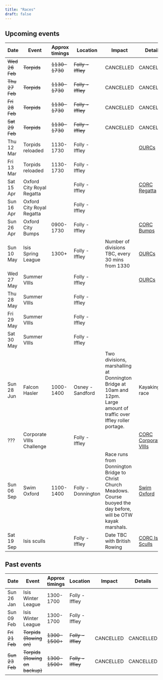 ```yaml
---
title: "Races"
draft: false
---
```


## Upcoming events

|      Date      |           Event           | Approx timings |      Location      |                                                         Impact                                                        |                                      Details                                      |
| -------------- | ------------------------- | -------------- | ------------------ | --------------------------------------------------------------------------------------------------------------------- | --------------------------------------------------------------------------------- |
| ~~Wed 26 Feb~~ | ~~Torpids~~               | ~~1130-1730~~  | ~~Folly - Iffley~~ | CANCELLED                                                                                                             | CANCELLED                                                                         |
| ~~Thu 27 Feb~~ | ~~Torpids~~               | ~~1130-1730~~  | ~~Folly - Iffley~~ | CANCELLED                                                                                                             | CANCELLED                                                                         |
| ~~Fri 28 Feb~~ | ~~Torpids~~               | ~~1130-1730~~  | ~~Folly - Iffley~~ | CANCELLED                                                                                                             | CANCELLED                                                                         |
| ~~Sat 29 Feb~~ | ~~Torpids~~               | ~~1130-1730~~  | ~~Folly - Iffley~~ | CANCELLED                                                                                                             | CANCELLED                                                                         |
| Thu 12 Mar     | Torpids reloaded          | 1130-1730      | Folly - Iffley     |                                                                                                                       | [OURCs](https://ourcs.co.uk/)                                                     |
| Fri 13 Mar     | Torpids reloaded          | 1130-1730      | Folly - Iffley     |                                                                                                                       |                                                                                   |
| Sat 15 Apr     | Oxford City Royal Regatta |                | Folly - Iffley     |                                                                                                                       | [CORC Regatta](http://oxfordrowingclub.org.uk/oxford-city-royal-regatta/)         |
| Sun 16 Apr     | Oxford City Royal Regatta |                | Folly - Iffley     |                                                                                                                       |                                                                                   |
| Sun 26 Apr     | Oxford City Bumps         | 0900-1730      | Folly - Iffley     |                                                                                                                       | [CORC Bumps](http://oxfordrowingclub.org.uk/oxford-city-bumping-races/)           |
| Sun 10 May     | Isis Spring League        | 1300+          | Folly - Iffley     | Number of divisions TBC, every 30 mins from 1330                                                                      | [OURCs](https://ourcs.co.uk/)                                                     |
| Wed 27 May     | Summer VIIIs              |                | Folly - Iffley     |                                                                                                                       | [OURCs](https://ourcs.co.uk/)                                                     |
| Thu 28 May     | Summer VIIIs              |                | Folly - Iffley     |                                                                                                                       |                                                                                   |
| Fri 29 May     | Summer VIIIs              |                | Folly - Iffley     |                                                                                                                       |                                                                                   |
| Sat 30 May     | Summer VIIIs              |                | Folly - Iffley     |                                                                                                                       |                                                                                   |
| Sun 28 Jun     | Falcon Hasler             | 1000-1400      | Osney - Sandford   | Two divisions, marshalling at Donnington Bridge at 10am and 12pm. Large amount of traffic over Iffley roller portage. | Kayaking race                                                                     |
| ???            | Corporate VIIIs Challenge |                | Folly - Iffley     |                                                                                                                       | [CORC Corporate VIIIs](http://oxfordrowingclub.org.uk/corporate-eight-challenge/) |
| Sun 06 Sep     | Swim Oxford               | 1100-1400      | Folly - Donnington | Race runs from Donnington Bridge to Christ Church Meadows. Course buoyed the day before, will be OTW kayak marshals.  | [Swim Oxford](https://www.swimoxford.co.uk/event-1mile-2020.php)                  |
| Sat 19 Sep     | Isis sculls               |                | Folly - Iffley     | Date TBC with British Rowing                                                                                          | [CORC Isis Sculls](http://oxfordrowingclub.org.uk/isis-sculls/)                   |

## Past events

|      Date      |             Event              | Approx timings |      Location      |   Impact  |  Details  |
| -------------- | ------------------------------ | -------------- | ------------------ | --------- | --------- |
| Sun 26 Jan     | Isis Winter League             | 1300-1700      | Folly - Iffley     |           |           |
| Sun 09 Feb     | Isis Winter League             | 1300-1700      | Folly - Iffley     |           |           |
| ~~Fri 21 Feb~~ | ~~Torpids (Rowing on)~~        | ~~1300-1500+~~ | ~~Folly - Iffley~~ | CANCELLED | CANCELLED |
| ~~Sun 23 Feb~~ | ~~Torpids (Rowing on backup)~~ | ~~1300-1500+~~ | ~~Folly - Iffley~~ | CANCELLED | CANCELLED |

